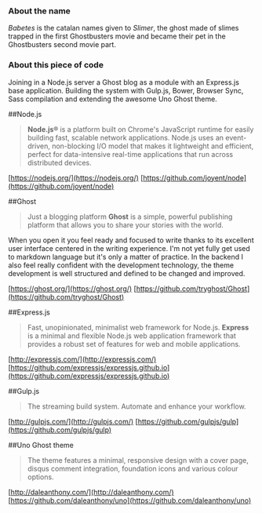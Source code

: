### About the name
*Babetes* is the catalan names given to *Slimer*, the ghost made of slimes trapped in the first Ghostbusters movie and became their pet in the Ghostbusters second movie part. 
### About this piece of code
Joining in a Node.js server a Ghost blog  as a module with an Express.js base application. Building the system with Gulp.js, Bower, Browser Sync,  Sass compilation and  extending the awesome Uno Ghost theme.

##Node.js
> **Node.js®** is a platform built on Chrome's JavaScript runtime for easily building fast, scalable network applications. Node.js uses an event-driven, non-blocking I/O model that makes it lightweight and efficient, perfect for data-intensive real-time applications that run across distributed devices.

[https://nodejs.org/](https://nodejs.org/)
[https://github.com/joyent/node](https://github.com/joyent/node)

##Ghost
> Just a blogging platform
**Ghost** is a simple, powerful publishing platform that allows you to share your stories with the world.

When you open it you feel ready and focused to write thanks to its excellent user interface centered in the writing experience. I'm not yet fully get used to markdown language but it's only a matter of practice.
In the backend I also feel really confident with the development technology, the theme development is well structured and defined to be changed and improved.

[https://ghost.org/](https://ghost.org/)
[https://github.com/tryghost/Ghost](https://github.com/tryghost/Ghost)

##Express.js
>Fast, unopinionated, minimalist web framework for Node.js. 
>**Express** is a minimal and flexible Node.js web application framework that provides a robust set of features for web and mobile applications.

[http://expressjs.com/](http://expressjs.com/)
[https://github.com/expressjs/expressjs.github.io](https://github.com/expressjs/expressjs.github.io)

##Gulp.js
>The streaming build system. Automate and enhance your workflow. 

[http://gulpjs.com/](http://gulpjs.com/)
[https://github.com/gulpjs/gulp](https://github.com/gulpjs/gulp)

##Uno Ghost theme
>The theme features a minimal, responsive design with a cover page, disqus comment integration, foundation icons and various colour options.

[http://daleanthony.com/](http://daleanthony.com/)
[https://github.com/daleanthony/uno](https://github.com/daleanthony/uno)
